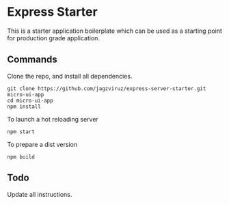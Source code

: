 # Express Starter

This is a starter application boilerplate which can be used as a starting point for production grade application.


## Commands
Clone the repo, and install all dependencies.
```shell
git clone https://github.com/jagzviruz/express-server-starter.git micro-ui-app
cd micro-ui-app
npm install
```
To launch a hot reloading server
```shell
npm start
```

To prepare a dist version
```shell
npm build
```

## Todo

Update all instructions.
